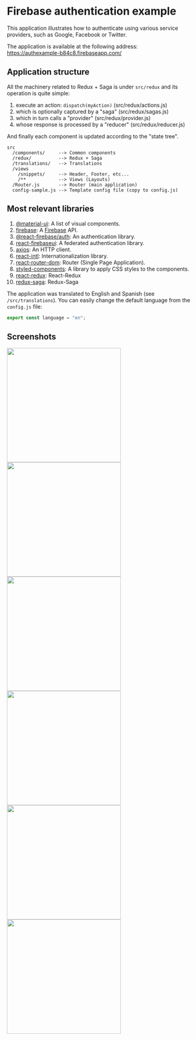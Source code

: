 # Firebase authentication example

This application illustrates how to authenticate using various service providers, such as Google, Facebook or Twitter.

The application is available at the following address:  
https://authexample-b84c8.firebaseapp.com/


## Application structure

All the machinery related to Redux + Saga is under `src/redux` and its operation is quite simple:

  1. execute an action: `dispatch(myAction)` (src/redux/actions.js)
  2. which is optionally captured by a "saga" (src/redux/sagas.js)
  3. which in turn calls a "provider" (src/redux/provider.js)
  4. whose response is processed by a "reducer" (src/redux/reducer.js)
  
And finally each component is updated according to the "state tree".

```text
src
  /components/     --> Common components
  /redux/          --> Redux + Saga
  /translations/   --> Translations
  /views
    /snippets/     --> Header, Footer, etc...
    /**            --> Views (Layouts)
  /Router.js       --> Router (main application)
  config-sample.js --> Template config file (copy to config.js)
```

## Most relevant libraries

  1. [@material-ui](https://material-ui.com/getting-started/installation/): A list of visual components.
  2. [firebase](https://react-firebase-js.com/docs/react-firebase-auth/api): A [Firebase](https://firebase.google.com/) API.
  3. [@react-firebase/auth](https://react-firebase-js.com/docs/react-firebase-auth/getting-started): An authentication library.
  4. [react-firebaseui](https://github.com/firebase/firebaseui-web-react): A federated authentication library.
  5. [axios](https://github.com/axios/axios): An HTTP client.
  6. [react-intl](https://github.com/yahoo/react-intl): Internationalization library.
  7. [react-router-dom](https://reacttraining.com/react-router/web/guides/quick-start): Router (Single Page Application).
  8. [styled-components](https://www.styled-components.com/): A library to apply CSS styles to the components.
  9. [react-redux](https://github.com/reduxjs/react-redux): React-Redux
  10. [redux-saga](https://github.com/redux-saga/redux-saga): Redux-Saga

The application was translated to English and Spanish (see `/src/translations`). You can easily change the default language from the `config.js` file:
```JavaScript
export const language = "en";
```

## Screenshots

<img src="https://user-images.githubusercontent.com/5312427/54597826-8d8d1180-4a37-11e9-9ba7-fca66f2ffa12.png" width="300" />
<img src="https://user-images.githubusercontent.com/5312427/54597821-8cf47b00-4a37-11e9-95ab-c3776abc1500.png" width="300" />
<img src="https://user-images.githubusercontent.com/5312427/54597822-8cf47b00-4a37-11e9-9041-886ff696443a.png" width="300" />
<img src="https://user-images.githubusercontent.com/5312427/54597827-8e25a800-4a37-11e9-9eec-6ac032066efa.png" width="300" />
<img src="https://user-images.githubusercontent.com/5312427/54597824-8cf47b00-4a37-11e9-8c66-f0f5a9f5dc6b.png" width="300" />
<img src="https://user-images.githubusercontent.com/5312427/54597825-8d8d1180-4a37-11e9-9c16-4e79254f655d.png" width="300" />
